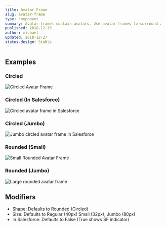 ```yaml
---
title: Avatar Frame
slug: avatar-frame
type: component
summary: Avatar frames contain avatars. Use avatar frames to surround avatars and add statuses and resize.
published: 2018-12-19
author: michael
updated: 2018-12-27
status-design: Stable
---
```


##  Examples

### Circled
![Circled Avatar Frame](/static/images/avatar-frame-circled.png)

### Circled (In Salesforce)
![Circled avatar frame in Salesforce](/static/images/avatar-frame-salesforce.png)

### Circled (Jumbo)
![Jumbo circled avatar frame in Salesforce](/static/images/avatar-frame-circled-jumbo.png)

### Rounded (Small)
![Small Rounded Avatar Frame](/static/images/avatar-frame-rounded-small.png)

### Rounded (Jumbo)
![Large rounded avatar frame](/static/images/avatar-frame-rounded-jumbo.png)

## Modifiers
* Shape: Defaults to Rounded (Circled)
* Size: Defaults to Regular (40px) Small (32px), Jumbo (80px)
* In Salesforce: Defaults to False (True shows SF indicator)